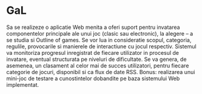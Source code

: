 # GaL
Sa se realizeze o aplicatie Web menita a oferi suport pentru invatarea componentelor principale ale unui joc (clasic sau electronic), la alegere – a se studia si Outline of games. Se vor lua in consideratie scopul, categoria, regulile, provocarile si manierele de interactiune cu jocul respectiv. Sistemul va monitoriza progresul inregistrat de fiecare utilizator in procesul de invatare, eventual structurata pe niveluri de dificultate. Se va genera, de asemenea, un clasament al celor mai de succes utilizatori, pentru fiecare categorie de jocuri, disponibil si ca flux de date RSS. Bonus: realizarea unui mini-joc de testare a cunostintelor dobandite pe baza sistemului Web implementat. 
